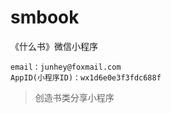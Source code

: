 # smbook

《什么书》微信小程序

```
email：junhey@foxmail.com
AppID(小程序ID)：wx1d6e0e3f3fdc688f
````

>创造书类分享小程序

